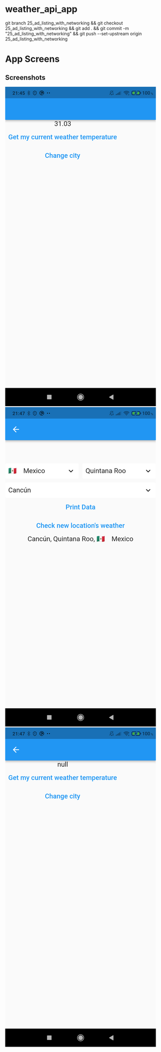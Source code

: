 # weather_api_app

git branch 25_ad_listing_with_networking && git checkout 25_ad_listing_with_networking && git add . && git commit -m "25_ad_listing_with_networking" && git push --set-upstream origin 25_ad_listing_with_networking

# App Screens

## Screenshots

![01_screen01](screenshots/screen1.png)
![02_screen02](screenshots/screen2.png)
![03_screen03](screenshots/screen3.png)


